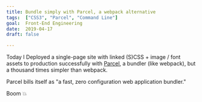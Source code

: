 ```yaml
---
title: Bundle simply with Parcel, a webpack alternative
tags:  ["CSS3", "Parcel", "Command Line"]
goal:  Front-End Engineering
date:  2019-04-17
draft: false

---
```


Today I Deployed a single-page site with linked (S)CSS + image / font
assets to production successfully with [Parcel][p], a bundler (like webpack),
but a thousand times simpler than webpack.

Parcel bills itself as "a fast, zero configuration web application bundler."

Boom 💥

[p]: https://parceljs.org/
[w]: https://webpack.js.org/
